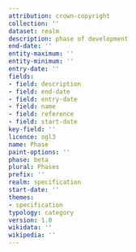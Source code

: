 ```yaml
---
attribution: crown-copyright
collection: ''
dataset: realm
description: phase of development
end-date: ''
entity-maximum: ''
entity-minimum: ''
entry-date: ''
fields:
- field: description
- field: end-date
- field: entry-date
- field: name
- field: reference
- field: start-date
key-field: ''
licence: ogl3
name: Phase
paint-options: ''
phase: beta
plural: Phases
prefix: ''
realm: specification
start-date: ''
themes:
- specification
typology: category
version: 1.0
wikidata: ''
wikipedia: ''
---
```

